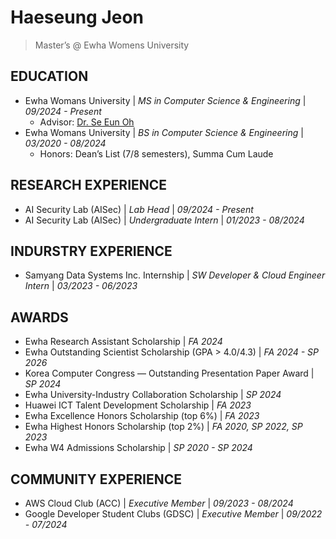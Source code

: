 # Haeseung Jeon
> Master’s @ Ewha Womens University

## EDUCATION
- Ewha Womans University | _MS in Computer Science & Engineering_ | _09/2024 - Present_
  - Advisor: [Dr. Se Eun Oh](https://sites.google.com/view/ewha-aisec/)
- Ewha Womans University | _BS in Computer Science & Engineering_ | _03/2020 - 08/2024_
  - Honors: Dean’s List (7/8 semesters), Summa Cum Laude
 
## RESEARCH EXPERIENCE
- AI Security Lab (AISec) | _Lab Head_ | _09/2024 - Present_
- AI Security Lab (AISec) | _Undergraduate Intern_ | _01/2023 - 08/2024_

## INDURSTRY EXPERIENCE
- Samyang Data Systems Inc. Internship | _SW Developer & Cloud Engineer Intern_ | _03/2023 - 06/2023_

## AWARDS
- Ewha Research Assistant Scholarship | _FA 2024_
- Ewha Outstanding Scientist Scholarship (GPA > 4.0/4.3) | _FA 2024 - SP 2026_
- Korea Computer Congress — Outstanding Presentation Paper Award | _SP 2024_
- Ewha University-Industry Collaboration Scholarship | _SP 2024_
- Huawei ICT Talent Development Scholarship | _FA 2023_
- Ewha Excellence Honors Scholarship (top 6%) | _FA 2023_
- Ewha Highest Honors Scholarship (top 2%) | _FA 2020, SP 2022, SP 2023_
- Ewha W4 Admissions Scholarship | _SP 2020 - SP 2024_

## COMMUNITY EXPERIENCE
- AWS Cloud Club (ACC) | _Executive Member_ | _09/2023 - 08/2024_
- Google Developer Student Clubs (GDSC) | _Executive Member_ | _09/2022 - 07/2024_
